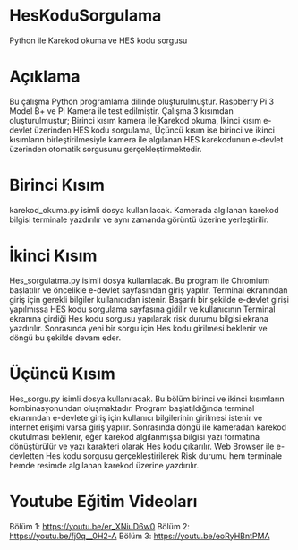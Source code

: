 # HesKoduSorgulama
Python ile Karekod okuma ve HES kodu sorgusu

# Açıklama
Bu çalışma Python programlama dilinde oluşturulmuştur.
Raspberry Pi 3 Model B+ ve Pi Kamera ile test edilmiştir.
Çalışma 3 kısımdan oluşturulmuştur; 
 Birinci kısım kamera ile Karekod okuma,
 İkinci kısım e-devlet üzerinden HES kodu sorgulama,
 Üçüncü kısım ise birinci ve ikinci kısımların birleştirilmesiyle kamera ile algılanan HES karekodunun e-devlet üzerinden otomatik sorgusunu gerçekleştirmektedir.
 
# Birinci Kısım
karekod_okuma.py isimli dosya kullanılacak. Kamerada algılanan karekod bilgisi terminale yazdırılır ve aynı zamanda görüntü üzerine yerleştirilir.

# İkinci Kısım
Hes_sorgulatma.py isimli dosya kullanılacak. Bu program ile Chromium başlatılır ve öncelikle e-devlet sayfasından giriş yapılır. Terminal ekranından giriş için gerekli bilgiler kullanıcıdan istenir.
Başarılı bir şekilde e-devlet girişi yapılmışsa HES kodu sorgulama sayfasına gidilir ve kullanıcının Terminal ekranına girdiği Hes kodu sorgusu yapılarak risk durumu bilgisi ekrana yazdırılır. Sonrasında yeni bir sorgu için Hes kodu girilmesi beklenir ve döngü bu şekilde devam eder.

# Üçüncü Kısım
Hes_sorgu.py isimli dosya kullanılacak. Bu bölüm birinci ve ikinci kısımların kombinasyonundan oluşmaktadır. Program başlatıldığında terminal ekranından e-devlete giriş için kullanıcı bilgilerinin girilmesi istenir ve internet erişimi varsa giriş yapılır. Sonrasında döngü ile kameradan karekod okutulması beklenir, eğer karekod algılanmışsa bilgisi yazı formatına dönüştürülür ve yazı karakteri olarak Hes kodu çıkarılır. Web Browser ile e-devletten Hes kodu sorgusu gerçekleştirilerek Risk durumu hem terminale hemde resimde algılanan karekod üzerine yazdırılır.


# Youtube Eğitim Videoları
Bölüm 1: https://youtu.be/er_XNiuD6w0
Bölüm 2: https://youtu.be/fj0q__0H2-A
Bölüm 3: https://youtu.be/eoRyHBntPMA
